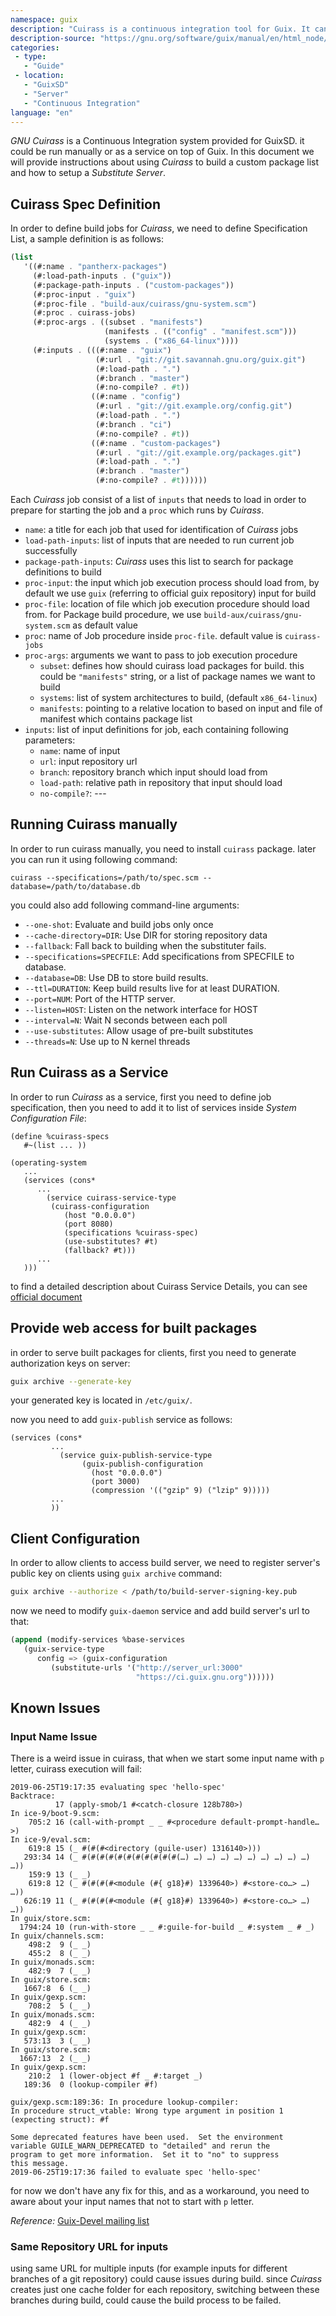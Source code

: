 ```yaml
---
namespace: guix
description: "Cuirass is a continuous integration tool for Guix. It can be used both for development and for providing substitutes to others."
description-source: "https://gnu.org/software/guix/manual/en/html_node/Continuous-Integration.html"
categories:
 - type:
   - "Guide"
 - location:
   - "GuixSD"
   - "Server"
   - "Continuous Integration"
language: "en"
---
```


_GNU Cuirass_ is a Continuous Integration system provided for GuixSD. it could be run manually or as a service on top
of Guix. In this document we will provide instructions about using _Cuirass_ to build a custom package list and how to
setup a _Substitute Server_.

## Cuirass Spec Definition
In order to define build jobs for _Cuirass_, we need to define Specification List, a sample definition is as follows:

```scheme
(list
   '((#:name . "pantherx-packages")
     (#:load-path-inputs . ("guix"))
     (#:package-path-inputs . ("custom-packages"))
     (#:proc-input . "guix")
     (#:proc-file . "build-aux/cuirass/gnu-system.scm")
     (#:proc . cuirass-jobs)
     (#:proc-args . ((subset . "manifests")
                     (manifests . (("config" . "manifest.scm")))
                     (systems . ("x86_64-linux"))))
     (#:inputs . (((#:name . "guix")
                   (#:url . "git://git.savannah.gnu.org/guix.git")
                   (#:load-path . ".")
                   (#:branch . "master")
                   (#:no-compile? . #t))
                  ((#:name . "config")
                   (#:url . "git://git.example.org/config.git")
                   (#:load-path . ".")
                   (#:branch . "ci")
                   (#:no-compile? . #t))
      		      ((#:name . "custom-packages")
      		       (#:url . "git://git.example.org/packages.git")
      		       (#:load-path . ".")
      		       (#:branch . "master")
      		       (#:no-compile? . #t))))))
```

Each _Cuirass_ job consist of a list of `inputs` that needs to load in order to prepare for starting the job
and a `proc` which runs by _Cuirass_.

- `name`: a title for each job that used for identification of _Cuirass_ jobs
- `load-path-inputs`: list of inputs that are needed to run current job successfully
- `package-path-inputs`: _Cuirass_ uses this list to search for package definitions to build
- `proc-input`: the input which job execution process should load from, by default we use `guix` (referring to
official guix repository) input for build
- `proc-file`: location of file which job execution procedure should load from. for Package build procedure,
we use `build-aux/cuirass/gnu-system.scm` as default value
- `proc`: name of Job procedure inside `proc-file`. default value is `cuirass-jobs`
- `proc-args`: arguments we want to pass to job execution procedure
   - `subset`: defines how should cuirass load packages for build. this could be `"manifests"` string, or a
   list of package names we want to build
   - `systems`: list of system architectures to build, (default `x86_64-linux`)
   - `manifests`: pointing to a relative location to based on input and file of manifest which contains
   package list
- `inputs`: list of input definitions for job, each containing following parameters:
   - `name`: name of input
   - `url`: input repository url
   - `branch`: repository branch which input should load from
   - `load-path`: relative path in repository that input should load
   - `no-compile?`: ---


## Running Cuirass manually
In order to run cuirass manually, you need to install `cuirass` package. later you can run it using following command:

```shell
cuirass --specifications=/path/to/spec.scm --database=/path/to/database.db
```

you could also add following command-line arguments:

- `--one-shot`: Evaluate and build jobs only once
- `--cache-directory=DIR`:     Use DIR for storing repository data
- `--fallback`:                Fall back to building when the substituter fails.
- `--specifications=SPECFILE`: Add specifications from SPECFILE to database.
- `--database=DB`:             Use DB to store build results.
- `--ttl=DURATION`:            Keep build results live for at least DURATION.
- `--port=NUM`:                Port of the HTTP server.
- `--listen=HOST`:             Listen on the network interface for HOST
- `--interval=N`:              Wait N seconds between each poll
- `--use-substitutes`:         Allow usage of pre-built substitutes
- `--threads=N`:               Use up to N kernel threads


## Run Cuirass as a Service
In order to run _Cuirass_ as a service, first you need to define job specification, then you need to add it to list of
services inside _System Configuration File_:

```
(define %cuirass-specs
   #~(list ... ))

(operating-system
   ...
   (services (cons*
      ...
		(service cuirass-service-type
         (cuirass-configuration
            (host "0.0.0.0")
            (port 8080)
            (specifications %cuirass-spec)
            (use-substitutes? #t)
            (fallback? #t)))
      ...
   )))
```

to find a detailed description about Cuirass Service Details, you can see
[official document](https://www.gnu.org/software/guix/manual/en/html_node/Continuous-Integration.html)


## Provide web access for built packages
in order to serve built packages for clients, first you need to generate authorization keys on server:

```bash
guix archive --generate-key
```
your generated key is located in `/etc/guix/`.

now you need to add `guix-publish` service as follows:

```
(services (cons*
         ...
		   (service guix-publish-service-type
			    (guix-publish-configuration
			      (host "0.0.0.0")
			      (port 3000)
			      (compression '(("gzip" 9) ("lzip" 9)))))
         ...
         ))
```

## Client Configuration
In order to allow clients to access build server, we need to register server's
public key on clients using `guix archive` command:

```bash
guix archive --authorize < /path/to/build-server-signing-key.pub
```

now we need to modify `guix-daemon` service and add build server's url to that:

```scheme
(append (modify-services %base-services
   (guix-service-type
      config => (guix-configuration
         (substitute-urls '("http://server_url:3000"
                            "https://ci.guix.gnu.org"))))))
```


## Known Issues

### Input Name Issue
There is a weird issue in cuirass, that when we start some input name with `p` letter, cuirass execution will fail:

```
2019-06-25T19:17:35 evaluating spec 'hello-spec'
Backtrace:
          17 (apply-smob/1 #<catch-closure 128b780>)
In ice-9/boot-9.scm:
    705:2 16 (call-with-prompt _ _ #<procedure default-prompt-handle…>)
In ice-9/eval.scm:
    619:8 15 (_ #(#(#<directory (guile-user) 1316140>)))
   293:34 14 (_ #(#(#(#(#(#(#(#(#(#(#(…) …) …) …) …) …) …) …) …) …) …))
    159:9 13 (_ _)
    619:8 12 (_ #(#(#(#<module (#{ g18}#) 1339640>) #<store-co…> …) …))
   626:19 11 (_ #(#(#(#<module (#{ g18}#) 1339640>) #<store-co…> …) …))
In guix/store.scm:
  1794:24 10 (run-with-store _ _ #:guile-for-build _ #:system _ # _)
In guix/channels.scm:
    498:2  9 (_ _)
    455:2  8 (_ _)
In guix/monads.scm:
    482:9  7 (_ _)
In guix/store.scm:
   1667:8  6 (_ _)
In guix/gexp.scm:
    708:2  5 (_ _)
In guix/monads.scm:
    482:9  4 (_ _)
In guix/gexp.scm:
   573:13  3 (_ _)
In guix/store.scm:
  1667:13  2 (_ _)
In guix/gexp.scm:
    210:2  1 (lower-object #f _ #:target _)
   189:36  0 (lookup-compiler #f)

guix/gexp.scm:189:36: In procedure lookup-compiler:
In procedure struct_vtable: Wrong type argument in position 1 (expecting struct): #f

Some deprecated features have been used.  Set the environment
variable GUILE_WARN_DEPRECATED to "detailed" and rerun the
program to get more information.  Set it to "no" to suppress
this message.
2019-06-25T19:17:36 failed to evaluate spec 'hello-spec'
```

for now we don't have any fix for this, and as a workaround, you need to aware about your input names
that not to start with `p` letter.

*Reference:* [Guix-Devel mailing list](https://debbugs.gnu.org/cgi/bugreport.cgi?bug=36378)

### Same Repository URL for inputs

using same URL for multiple inputs (for example inputs for different branches of a git repository)
could cause issues during build. since _Cuirass_ creates just one cache folder for each repository,
switching between these branches during build, could cause the build process to be failed.

